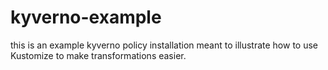 # kyverno-example
this is an example kyverno policy installation meant to illustrate how to use Kustomize to make transformations easier.
